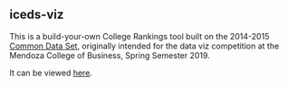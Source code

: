 ## iceds-viz

This is a build-your-own College Rankings tool built on the 2014-2015 [Common Data Set](https://www.luc.edu/oie/institutionaldata/commondataset/), originally intended for the data viz competition at the Mendoza College of Business, Spring Semester 2019. 

It can be viewed [here](https://jtcond13.github.io/iceds-viz/).
